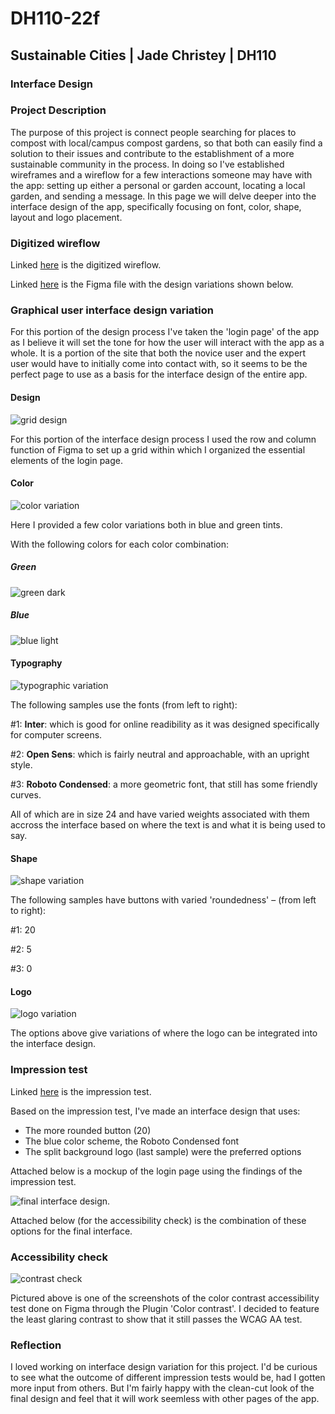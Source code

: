 # DH110-22f

## Sustainable Cities | Jade Christey | DH110

### Interface Design

### Project Description
The purpose of this project is connect people searching for places to compost with local/campus compost gardens, so that both can easily find a solution to their issues and contribute to the establishment of a more sustainable community in the process. In doing so I've established wireframes and a wireflow for a few interactions someone may have with the app: setting up either a personal or garden account, locating a local garden, and sending a message. In this page we will delve deeper into the interface design of the app, specifically focusing on font, color, shape, layout and logo placement. 

### Digitized wireflow

Linked [here](https://www.figma.com/file/f2Urjg6UhsWW1nYqiuRrfu/Low-Fidelity-Prototype-(Copy)?t=N67ptB3BXJd7i2wc-1) is the digitized wireflow. 

Linked [here](https://www.figma.com/file/uckCPOY0yeZcXvi8uTZDoO/Interface-design?node-id=0%3A1&t=nVD0BI1lFHK6Ft1f-1) is the Figma file with the design variations shown below. 

### Graphical user interface design variation 

For this portion of the design process I've taken the 'login page' of the app as I believe it will set the tone for how the user will interact with the app as a whole. It is a portion of the site that both the novice user and the expert user would have to initially come into contact with, so it seems to be the perfect page to use as a basis for the interface design of the entire app. 

#### Design
![grid design](layout.png)

For this portion of the interface design process I used the row and column function of Figma to set up a grid within which I organized the essential elements of the login page. 

#### Color
![color variation](color.png)

Here I provided a few color variations both in blue and green tints. 

With the following colors for each color combination: 

##### Green
![green dark](green2.png)

##### Blue
![blue light](blue1.png)

#### Typography
![typographic variation](font.png)

The following samples use the fonts (from left to right): 

#1: **Inter**: which is good for online readibility as it was designed specifically for computer screens. 

#2: **Open Sens**: which is fairly neutral and approachable, with an upright style. 

#3: **Roboto Condensed**: a more geometric font, that still has some friendly curves. 

All of which are in size 24 and have varied weights associated with them accross the interface based on where the text is and what it is being used to say. 

#### Shape 
![shape variation](shape.png)

The following samples have buttons with varied 'roundedness' – (from left to right):

#1: 20

#2: 5

#3: 0

#### Logo 
![logo variation](logo.png)

The options above give variations of where the logo can be integrated into the interface design. 

### Impression test

Linked [here](https://drive.google.com/drive/folders/1ok9FVkqj3L5891vNIX8O9tQquJb2ofZJ?usp=share_link) is the impression test. 

Based on the impression test, I've made an interface design that uses: 

- The more rounded button (20)
- The blue color scheme, the Roboto Condensed font
- The split background logo (last sample) were the preferred options 

Attached below is a mockup of the login page using the findings of the impression test. 

![final interface design](). 

Attached below (for the accessibility check) is the combination of these options for the final interface. 

### Accessibility check

![contrast check](contrast3.png)

Pictured above is one of the screenshots of the color contrast accessibility test done on Figma through the Plugin 'Color contrast'. I decided to feature the least glaring contrast to show that it still passes the WCAG AA test. 

### Reflection 

I loved working on interface design variation for this project. I'd be curious to see what the outcome of different impression tests would be, had I gotten more input from others. But I'm fairly happy with the clean-cut look of the final design and feel that it will work seemless with other pages of the app. 
